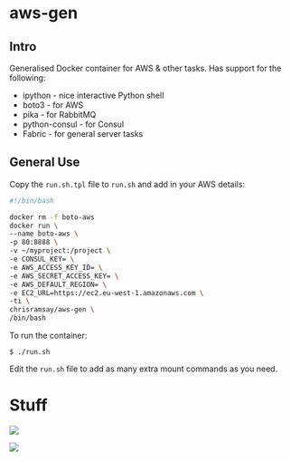 # aws-gen

## Intro

Generalised Docker container for AWS & other tasks. Has support for the following:

* ipython - nice interactive Python shell
* boto3 - for AWS
* pika - for RabbitMQ
* python-consul - for Consul
* Fabric - for general server tasks

## General Use

Copy the `run.sh.tpl` file to `run.sh` and add in your AWS details:

```bash
#!/bin/bash

docker rm -f boto-aws
docker run \
--name boto-aws \
-p 80:8888 \
-v ~/myproject:/project \
-e CONSUL_KEY= \
-e AWS_ACCESS_KEY_ID= \
-e AWS_SECRET_ACCESS_KEY= \
-e AWS_DEFAULT_REGION= \
-e EC2_URL=https://ec2.eu-west-1.amazonaws.com \
-ti \
chrisramsay/aws-gen \
/bin/bash
```

To run the container:

`$ ./run.sh`

Edit the `run.sh` file to add as many extra mount commands as you need.

# Stuff

[![](https://images.microbadger.com/badges/image/chrisramsay/aws-gen.svg)](https://microbadger.com/images/chrisramsay/aws-gen "Get your own image badge on microbadger.com")

[![](https://images.microbadger.com/badges/version/chrisramsay/aws-gen.svg)](https://microbadger.com/images/chrisramsay/aws-gen "Get your own version badge on microbadger.com")
